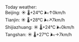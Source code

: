 Today weather:  
Beijing: ☀️ 🌡️+24°C 🌬️↑0km/h  
Tianjin: ☀️ 🌡️+28°C 🌬️↗7km/h  
Shijiazhuang: ☀️ 🌡️+24°C 🌬️0km/h  
Tangshan: ☀️ 🌡️+27°C 🌬️→7km/h  
